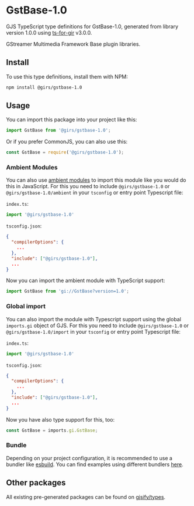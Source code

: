 
# GstBase-1.0

GJS TypeScript type definitions for GstBase-1.0, generated from library version 1.0.0 using [ts-for-gir](https://github.com/gjsify/ts-for-gir) v3.0.0.

GStreamer Multimedia Framework Base plugin libraries.

## Install

To use this type definitions, install them with NPM:
```bash
npm install @girs/gstbase-1.0
```

## Usage

You can import this package into your project like this:
```ts
import GstBase from '@girs/gstbase-1.0';
```

Or if you prefer CommonJS, you can also use this:
```ts
const GstBase = require('@girs/gstbase-1.0');
```

### Ambient Modules

You can also use [ambient modules](https://github.com/gjsify/ts-for-gir/tree/main/packages/cli#ambient-modules) to import this module like you would do this in JavaScript.
For this you need to include `@girs/gstbase-1.0` or `@girs/gstbase-1.0/ambient` in your `tsconfig` or entry point Typescript file:

`index.ts`:
```ts
import '@girs/gstbase-1.0'
```

`tsconfig.json`:
```json
{
  "compilerOptions": {
    ...
  },
  "include": ["@girs/gstbase-1.0"],
  ...
}
```

Now you can import the ambient module with TypeScript support: 

```ts
import GstBase from 'gi://GstBase?version=1.0';
```

### Global import

You can also import the module with Typescript support using the global `imports.gi` object of GJS.
For this you need to include `@girs/gstbase-1.0` or `@girs/gstbase-1.0/import` in your `tsconfig` or entry point Typescript file:

`index.ts`:
```ts
import '@girs/gstbase-1.0'
```

`tsconfig.json`:
```json
{
  "compilerOptions": {
    ...
  },
  "include": ["@girs/gstbase-1.0"],
  ...
}
```

Now you have also type support for this, too:

```ts
const GstBase = imports.gi.GstBase;
```

### Bundle

Depending on your project configuration, it is recommended to use a bundler like [esbuild](https://esbuild.github.io/). You can find examples using different bundlers [here](https://github.com/gjsify/ts-for-gir/tree/main/examples).

## Other packages

All existing pre-generated packages can be found on [gjsify/types](https://github.com/gjsify/types).

